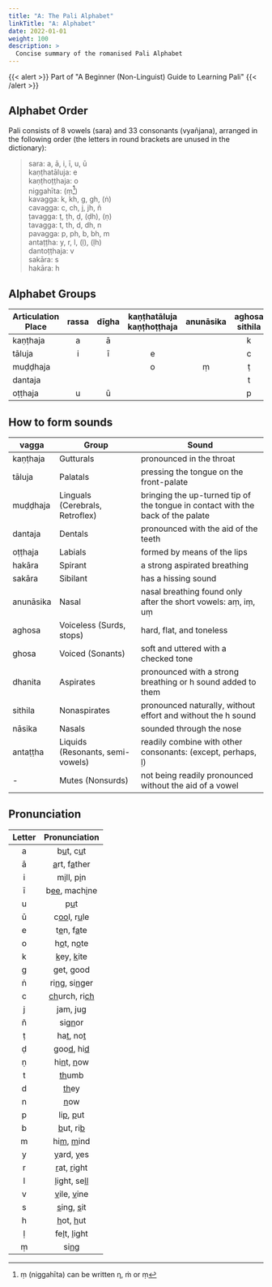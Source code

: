 ```yaml
---
title: "A: The Pali Alphabet"
linkTitle: "A: Alphabet"
date: 2022-01-01
weight: 100
description: >
  Concise summary of the romanised Pali Alphabet
---
```


{{< alert >}}
Part of "A Beginner (Non-Linguist) Guide to Learning Pali"
{{< /alert >}}

## Alphabet Order

Pali consists of 8 vowels (sara) and 33 consonants (vyañjana), arranged in the following order (the letters in round brackets are unused in the dictionary):

>sara: a, ā, i, ī, u, ū  
>kaṇṭhatāluja: e  
>kaṇṭhoṭṭhaja: o  
>niggahīta: (ṃ[^1])  
>kavagga: k, kh, g, gh, (ṅ)  
>cavagga: c, ch, j, jh, ñ  
>ṭavagga: ṭ, ṭh, ḍ, (ḍh), (ṇ)  
>tavagga: t, th, d, dh, n  
>pavagga: p, ph, b, bh, m  
>antaṭṭha: y, r, l, (ḷ), (ḷh)  
>dantoṭṭhaja: v  
>sakāra: s  
>hakāra: h

[^1]: ṃ (niggahīta) can be written η, ṁ or ṃ

## Alphabet Groups

|Articulation Place|rassa|dīgha|kaṇṭhatāluja kaṇṭhoṭṭhaja|anunāsika|aghosa sithila|aghosa dhanita|ghosa sithila|ghosa dhanita|nāsika|antaṭṭha|hakāra|sakāra|
|---------|:---:|:--:|:-------:|:-------:|:---------:|:------:|:---------:|:------:|:---:|:-----:|:-----:|:------:|
|kaṇṭhaja |  a  |  ā |         |         |     k     |   kh   |     g     |    gh  |  ṅ  |       |    h  |        |
|tāluja   |  i  |  ī |    e    |         |     c     |   ch   |     j     |    jh  |  ñ  |   y   |       |        |
|muḍḍhaja |     |    |    o    |    ṃ    |     ṭ     |   ṭh   |     ḍ     |    ḍh  |  ṇ  |  r ḷ  |       |        |
|dantaja  |     |    |         |         |     t     |   th   |     d     |    dh  |  n  |  v l  |       |    s   |
|oṭṭhaja  |  u  |  ū |         |         |     p     |   ph   |     b     |    bh  |  m  |       |       |        |

## How to form sounds

|vagga|Group|Sound|
|-----|-----|-----|
|kaṇṭhaja|Gutturals|pronounced in the throat|
|tāluja|Palatals|pressing the tongue on the front-palate|
|muḍḍhaja|Linguals (Cerebrals, Retroflex)|bringing the up-turned tip of the tongue in contact with the back of the palate|
|dantaja|Dentals|pronounced with the aid of the teeth|
|oṭṭhaja|Labials|formed by means of the lips|
|hakāra|Spirant|a strong aspirated breathing|
|sakāra|Sibilant|has a hissing sound|
|anunāsika|Nasal|nasal breathing found only after the short vowels: aṃ, iṃ, uṃ|
|aghosa|Voiceless (Surds, stops)|hard, flat, and toneless|
|ghosa|Voiced (Sonants)|soft and uttered with a checked tone|
|dhanita|Aspirates|pronounced with a strong breathing or h sound added to them|
|sithila|Nonaspirates|pronounced naturally, without effort and without the h sound|
|nāsika|Nasals|sounded through the nose|
|antaṭṭha|Liquids (Resonants, semi-vowels)|readily combine with other consonants: (except, perhaps, ḷ)|
|-|Mutes (Nonsurds)|not being readily pronounced without the aid of a vowel|

## Pronunciation

|Letter|Pronunciation|
|:----:|:-----------:|
|a|b<u>u</u>t, c<u>u</u>t|
|ā|<u>a</u>rt, f<u>a</u>ther|
|i|m<u>i</u>ll, p<u>i</u>n|
|ī|b<u>ee</u>, mach<u>i</u>ne|
|u|p<u>u</u>t|
|ū|c<u>oo</u>l, r<u>u</u>le|
|e|t<u>e</u>n, f<u>a</u>te|
|o|h<u>o</u>t, n<u>o</u>te|  
|k|<u>k</u>ey, <u>k</u>ite|
|g|<u>g</u>et, <u>g</u>ood|
|ṅ|ri<u>ng</u>, si<u>ng</u>er|
|c|<u>ch</u>urch, ri<u>ch</u>|
|j|<u>j</u>am, <u>j</u>ug|
|ñ|si<u>gn</u>or|
|ṭ|ha<u>t</u>, no<u>t</u>|
|ḍ|goo<u>d</u>, hi<u>d</u>|  
|ṇ|hi<u>n</u>t, <u>n</u>ow|
|t|<u>th</u>umb|
|d|<u>th</u>ey|
|n|<u>n</u>ow|
|p|li<u>p</u>, <u>p</u>ut|
|b|<u>b</u>ut, ri<u>b</u>|
|m|hi<u>m</u>, <u>m</u>ind|
|y|<u>y</u>ard, <u>y</u>es|  
|r|<u>r</u>at, <u>r</u>ight|
|l|<u>l</u>ight, se<u>ll</u>|
|v|<u>v</u>ile, <u>v</u>ine|
|s|<u>s</u>ing, <u>s</u>it|
|h|<u>h</u>ot, <u>h</u>ut|
|ḷ|fe<u>l</u>t, <u>l</u>ight|
|ṃ|si<u>ng</u>|
